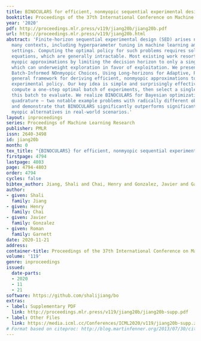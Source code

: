 ```yaml
---
title: BINOCULARS for efficient, nonmyopic sequential experimental design
booktitle: Proceedings of the 37th International Conference on Machine Learning
year: '2020'
pdf: http://proceedings.mlr.press/v119/jiang20b/jiang20b.pdf
url: http://proceedings.mlr.press/v119/jiang20b.html
abstract: 'Finite-horizon sequential experimental design (SED) arises naturally in
  many contexts, including hyperparameter tuning in machine learning among more traditional
  settings. Computing the optimal policy for such problems requires solving Bellman
  equations, which are generally intractable. Most existing work resorts to severely
  myopic approximations by limiting the decision horizon to only a single time-step,
  which can underweight exploration in favor of exploitation. We present BINOCULARS:
  Batch-Informed NOnmyopic Choices, Using Long-horizons for Adaptive, Rapid SED, a
  general framework for deriving efficient, nonmyopic approximations to the optimal
  experimental policy. Our key idea is simple and surprisingly effective: we first
  compute a one-step optimal batch of experiments, then select a single point from
  this batch to evaluate. We realize BINOCULARS for Bayesian optimization and Bayesian
  quadrature – two notable example problems with radically different objectives –
  and demonstrate that BINOCULARS significantly outperforms significantly outperforms
  myopic alternatives in real-world scenarios.'
layout: inproceedings
series: Proceedings of Machine Learning Research
publisher: PMLR
issn: 2640-3498
id: jiang20b
month: 0
tex_title: "{BINOCULARS} for efficient, nonmyopic sequential experimental design"
firstpage: 4794
lastpage: 4803
page: 4794-4803
order: 4794
cycles: false
bibtex_author: Jiang, Shali and Chai, Henry and Gonzalez, Javier and Garnett, Roman
author:
- given: Shali
  family: Jiang
- given: Henry
  family: Chai
- given: Javier
  family: Gonzalez
- given: Roman
  family: Garnett
date: 2020-11-21
address: 
container-title: Proceedings of the 37th International Conference on Machine Learning
volume: '119'
genre: inproceedings
issued:
  date-parts:
  - 2020
  - 11
  - 21
software: https://github.com/shalijiang/bo
extras:
- label: Supplementary PDF
  link: http://proceedings.mlr.press/v119/jiang20b/jiang20b-supp.pdf
- label: Other Files
  link: https://media.icml.cc/Conferences/ICML2020/v119/jiang20b-supp.zip
# Format based on citeproc: http://blog.martinfenner.org/2013/07/30/citeproc-yaml-for-bibliographies/
---
```

